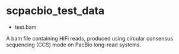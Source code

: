 # scpacbio_test_data

- test.bam
 
 A bam file containing HiFi reads, produced using circular consensus sequencing (CCS) mode on PacBio long-read systems.